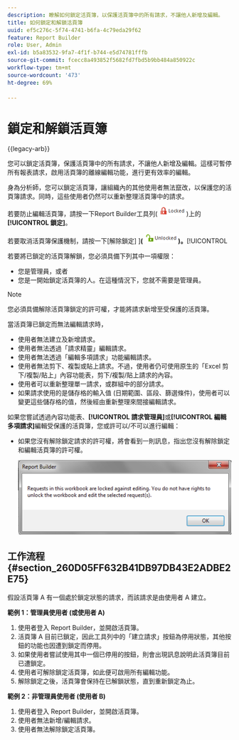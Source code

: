 ```yaml
---
description: 瞭解如何鎖定活頁簿，以保護活頁簿中的所有請求，不讓他人新增及編輯。
title: 如何鎖定和解鎖活頁簿
uuid: ef5c276c-5f74-4741-b6fa-4c79eda29f62
feature: Report Builder
role: User, Admin
exl-id: b5a83532-9fa7-4f1f-b744-e5d74781fffb
source-git-commit: fcecc8a493852f5682fd7fbd5b9bb484a850922c
workflow-type: tm+mt
source-wordcount: '473'
ht-degree: 69%

---
```


# 鎖定和解鎖活頁簿

{{legacy-arb}}

您可以鎖定活頁簿，保護活頁簿中的所有請求，不讓他人新增及編輯。這樣可暫停所有報表請求，啟用活頁簿的離線編輯功能，進行更有效率的編輯。

身為分析師，您可以鎖定活頁簿，讓組織內的其他使用者無法竄改，以保護您的活頁簿請求。同時，這些使用者仍然可以重新整理活頁簿中的請求。

若要防止編輯活頁簿，請按一下Report Builder工具列( ![](assets/locked_icon.png))上的&#x200B;**[!UICONTROL 鎖定]**。

若要取消活頁簿保護機制，請按一下[解除鎖定] ]**( ![](assets/unlocked_icon.png))。**[!UICONTROL 

若要將已鎖定的活頁簿解鎖，您必須具備下列其中一項權限：

* 您是管理員，或者
* 您是一開始鎖定活頁簿的人。在這種情況下，您就不需要是管理員。

>[!NOTE]
>
>您必須具備解除活頁簿鎖定的許可權，才能將請求新增至受保護的活頁簿。

當活頁簿已鎖定而無法編輯請求時，

* 使用者無法建立及新增請求。
* 使用者無法透過「請求精靈」編輯請求。
* 使用者無法透過「編輯多項請求」功能編輯請求。
* 使用者無法剪下、複製或貼上請求。不過，使用者仍可使用原生的「Excel 剪下/複製/貼上」內容功能表，剪下/複製/貼上請求的內容。
* 使用者可以重新整理單一請求，或群組中的部分請求。
* 如果請求使用的是儲存格的輸入值 (日期範圍、區段、篩選條件)，使用者可以變更這些儲存格的值，然後經由重新整理來間接編輯請求。

如果您嘗試透過內容功能表、**[!UICONTROL 請求管理員]**&#x200B;或&#x200B;**[!UICONTROL 編輯多項請求]**&#x200B;編輯受保護的活頁簿，您或許可以/不可以進行編輯：

* 如果您沒有解除鎖定請求的許可權，將會看到一則訊息，指出您沒有解除鎖定和編輯活頁簿的許可權。

  ![熒幕擷圖顯示您沒有解除鎖定要求的許可權時的錯誤訊息。](assets/locked_workbook_error.png)

## 工作流程 {#section_260D05FF632B41DB97DB43E2ADBE2E75}

假設活頁簿 A 有一個處於鎖定狀態的請求，而該請求是由使用者 A 建立。

**範例 1：管理員使用者 (或使用者 A)**

1. 使用者登入 Report Builder，並開啟活頁簿。
1. 活頁簿 A 目前已鎖定，因此工具列中的「建立請求」按鈕為停用狀態，其他按鈕的功能也因遭到鎖定而停用。
1. 如果使用者嘗試使用其中一個已停用的按鈕，則會出現訊息說明此活頁簿目前已遭鎖定。
1. 使用者可解除鎖定活頁簿，如此便可啟用所有編輯功能。
1. 解除鎖定之後，活頁簿會保持在已解鎖狀態，直到重新鎖定為止。

**範例 2：非管理員使用者 (使用者 B)**

1. 使用者登入 Report Builder，並開啟活頁簿。
1. 使用者無法新增/編輯請求。
1. 使用者無法解除鎖定活頁簿。
